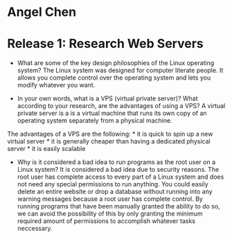 # Angel Chen
# Release 1: Research Web Servers

* What are some of the key design philosophies of the Linux operating system?
The Linux system was designed for computer literate people. It allows you complete control over the operating system and lets you modify whatever you want.

* In your own words, what is a VPS (virtual private server)? What according to your research, are the advantages of using a VPS?
A virtual private server is a is a virtual machine that runs its own copy of an operating system separately from a physical machine. 

The advantages of a VPS are the following: 
	* it is quick to spin up a new virtual server
	* it is generally cheaper than having a dedicated physical server
	* it is easily scalable

* Why is it considered a bad idea to run programs as the root user on a Linux system?
It is considered a bad idea due to security reasons. The root user has complete access to every part of a Linux system and does not need any special permissions to run anything. You could easily delete an entire website or drop a database without running into any warning messages because a root user has complete control. By running programs that have been manually granted the ability to do so, we can avoid the possibility of this by only granting the minimum required amount of permissions to accomplish whatever tasks neccessary.